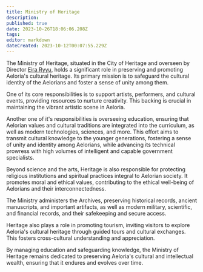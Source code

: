 ```yaml
---
title: Ministry of Heritage
description: 
published: true
date: 2023-10-26T18:06:06.208Z
tags: 
editor: markdown
dateCreated: 2023-10-12T00:07:55.229Z
---
```


The Ministry of Heritage, situated in the City of Heritage and overseen by Director [Eira Ryyu](/reference/character/aelorian/eira-ryyu), holds a significant role in preserving and promoting Aeloria's cultural heritage. Its primary mission is to safeguard the cultural identity of the Aelorians and foster a sense of unity among them.

One of its core responsibilities is to support artists, performers, and cultural events, providing resources to nurture creativity. This backing is crucial in maintaining the vibrant artistic scene in Aeloria.

Another one of it's responsibilities is overseeing education, ensuring that Aelorian values and cultural traditions are integrated into the curriculum, as well as modern technologies, sciences, and more. This effort aims to transmit cultural knowledge to the younger generations, fostering a sense of unity and identity among Aelorians, while advancing its technical prowress with high volumes of intelligent and capable government specialists. 

Beyond science and the arts, Heritage is also responsible for protecting religious institutions and spiritual practices integral to Aelorian society. It promotes moral and ethical values, contributing to the ethical well-being of Aelorians and their interconnectedness.

The Ministry administers the Archives, preserving historical records, ancient manuscripts, and important artifacts, as well as modern military, scientific, and financial records, and their safekeeping and secure access.

Heritage also plays a role in promoting tourism, inviting visitors to explore Aeloria's cultural heritage through guided tours and cultural exchanges. This fosters cross-cultural understanding and appreciation.

By managing education and safeguarding knowledge, the Ministry of Heritage remains dedicated to preserving Aeloria's cultural and intellectual wealth, ensuring that it endures and evolves over time.